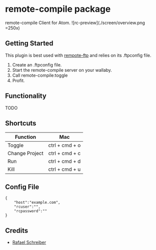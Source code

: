 # remote-compile package

remote-compile Client for Atom.
![rc-preview](./screen/overview.png =250x)

## Getting Started
This plugin is best used with [rempote-ftp](https://github.com//icetee/remote-ftp) and relies on its .ftpconfig file.

1. Create an .ftpconfig file.
2. Start the remote-compile server on your wallaby.
3. Call remote-compile:toggle
4. Profit.

## Functionality
TODO

## Shortcuts
|       Function    |       Mac        |
|-----------        | :--------------: |
| Toggle            |  ctrl + cmd + o  |
| Change Project    |  ctrl + cmd + c  |
| Run               |  ctrl + cmd + d  |
| Kill              | ctrl + cmd  + u  |

## Config File
```
{
    "host":"example.com",
    "rcuser":"",
    "rcpassword":""
}
```

## Credits
  - [Rafael Schreiber](https://github.com/rafaelschreiber)
